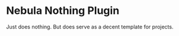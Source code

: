 Nebula Nothing Plugin
=====================
Just does nothing. But does serve as a decent template for projects.
